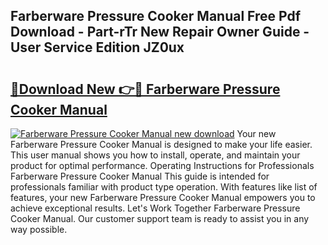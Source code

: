 ## Farberware Pressure Cooker Manual Free Pdf Download - Part-rTr New Repair Owner Guide - User Service Edition JZ0ux

# <h2><a href="http://bc42101.oget.top/?id=Farberware+Pressure+Cooker+Manual">🔗Download New 👉🔴 Farberware Pressure Cooker Manual</a></h2>

[![Farberware Pressure Cooker Manual new download](https://i.imgur.com/5g1atiW.png)](http://bc42101.oget.top/?id=Farberware+Pressure+Cooker+Manual)
Your new Farberware Pressure Cooker Manual is designed to make your life easier. This user manual shows you how to install, operate, and maintain your product for optimal performance. Operating Instructions for Professionals Farberware Pressure Cooker Manual This guide is intended for professionals familiar with product type operation. With features like list of features, your new Farberware Pressure Cooker Manual empowers you to achieve exceptional results. Let's Work Together Farberware Pressure Cooker Manual. Our customer support team is ready to assist you in any way possible.
